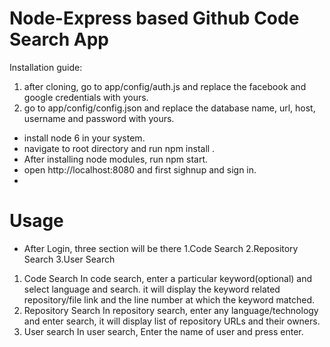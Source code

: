 # Node-Express based Github Code Search App


Installation guide:
  1. after cloning, go to app/config/auth.js and replace the facebook and google credentials with yours.
  2. go to app/config/config.json and replace the database name, url, host, username and password with yours.
  
  - install node 6 in your system.
  - navigate to root directory and run npm install .
  - After installing node modules, run npm start.
  - open http://localhost:8080 and first sighnup and sign in.
  - 
  # Usage
- After Login, three section will be there
   1.Code Search
   2.Repository Search
   3.User Search
  
1. Code Search
   In code search, enter a particular keyword(optional) and select language and search. it will display the keyword related repository/file link and the line number at which the keyword matched.
2. Repository Search
   In repository search, enter any language/technology and enter search, it will display list of repository URLs and their owners.
3. User search
   In user search, Enter the name of user and press enter.
